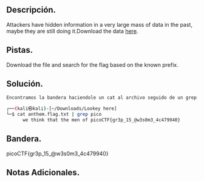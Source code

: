 ## Descripción.
Attackers have hidden information in a very large mass of data in the past, maybe they are still doing it.Download the data [here](https://artifacts.picoctf.net/c/124/anthem.flag.txt).

## Pistas.
Download the file and search for the flag based on the known prefix.

## Solución.
``` bash
Encontramos la bandera haciendole un cat al archivo seguido de un grep:

┌──(kali㉿kali)-[~/Downloads/Lookey here]
└─$ cat anthem.flag.txt | grep pico
      we think that the men of picoCTF{gr3p_15_@w3s0m3_4c479940}


```

## Bandera.
picoCTF{gr3p_15_@w3s0m3_4c479940}

## Notas Adicionales.

